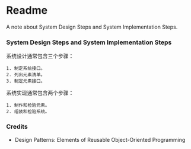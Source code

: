 # Readme
A note about System Design Steps and System Implementation Steps.

### System Design Steps and System Implementation Steps

系统设计通常包含三个步骤：
```
1. 制定系统接口。
2. 列出元素清单。
3. 制定元素接口。
```

系统实现通常包含两个步骤：
```
1. 制作和检验元素。
2. 组装和检验系统。
```

### Credits
- Design Patterns: Elements of Reusable Object-Oriented Programming
